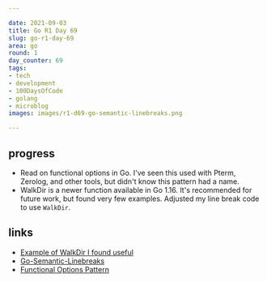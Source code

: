 ```yaml
---

date: 2021-09-03
title: Go R1 Day 69
slug: go-r1-day-69
area: go
round: 1
day_counter: 69
tags:
- tech
- development
- 100DaysOfCode
- golang
- microblog
images: images/r1-d69-go-semantic-linebreaks.png

---
```


## progress

- Read on functional options in Go. I've seen this used with Pterm, Zerolog, and other tools, but didn't know this pattern had a name.
- WalkDir is a newer function available in Go 1.16.
It's recommended for future work, but found very few examples.
Adjusted my line break code to use `WalkDir`.

## links

- [Example of WalkDir I found useful](https://gist.github.com/AWtnb/7c4060fe0e022d37bc07be5a69bf7041)
- [Go-Semantic-Linebreaks](https://github.com/sheldonhull/go-semantic-linebreaks.git)
- [Functional Options Pattern](https://halls-of-valhalla.org/beta/articles/functional-options-pattern-in-go,54/)
